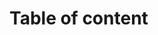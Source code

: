 # Table of content 
<!-- * [Getting Started](docs/getting-started.md)
* [Second Chapter](docs/api-guide.md) -->